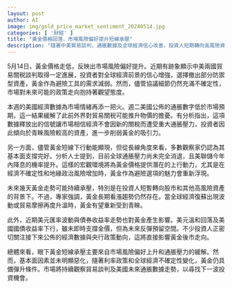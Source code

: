 ```yaml
---
layout: post
author: AI
image: img/gold_price_market_sentiment_20240514.jpg
categories: [ '財經' ]
title: "黃金價格回落，市場風險偏好提升短線承壓"
description: "隨著中美貿易談判、通脹數據及全球經濟信心改善，投資人短期轉向高風險資產，黃金避險需求減弱，價格承壓。但部分分析認為宏觀環境下降息機率增加及潛在的不確定性，仍對黃金形成長線支撐，後市將持續關注經濟與政策動態。"
---
```

5月14日，黃金價格走低，反映出市場風險偏好提升。近期有跡象顯示中美兩國貿易關税談判取得一定進展，投資者對全球經濟前景的信心增強，選擇撤出部分防禦型資產，黃金作為避險工具的需求減弱。然而，儘管協議細節仍然充滿不確定性，市場對未來可能的政策走向抱持著觀望態度。

本週的美國經濟數據為市場情緒再添一把火。週二美國公佈的通脹數字低於市場預期，這一結果緩解了此前外界對貿易關税可能推升物價的擔憂。有分析指出，這項數據釋放出的信號讓市場相信經濟不會因新的關稅而遭受重大通脹壓力，投資者因此傾向於青睞風險較高的資產，進一步削弱黃金的吸引力。

另一方面，儘管黃金短線下行動能顯現，但從長線角度來看，多數觀察家仍認為其基本面支撐完好。分析人士提到，目前全球通脹壓力尚未完全消退，且美聯儲今年內降息的機率提升。這樣的宏觀環境將為黃金價格提供潛在的上行動力，尤其是在經濟不確定性和地緣政治風險增加時，黃金作為避險選項的魅力會重新浮現。

未來幾天黃金走勢可能持續承壓，特別是在投資人短暫轉向股市和其他高風險資產的背景下。不過，專家強調，黃金長期看漲趨勢仍然存在。當全球經濟復蘇出現波動或貿易摩擦再度升溫時，黃金有望重新受到青睞。

此外，近期美元匯率波動與債券收益率走勢也對黃金產生影響。美元溫和回落及美國國債收益率下行，雖未即時支撐金價，但為未來反彈預留空間。不少投資人正密切關注接下來公佈的經濟數據與央行政策動向，這將直接影響黃金後市走向。

總體來看，眼下黃金短線承壓主要來自市場風險偏好上升和通脹壓力的緩解。然而，基本面因素並未明顯惡化，隨著利率政策和全球經濟不確定性變化，黃金仍具備彈升條件。市場將持續觀察貿易談判及美國未來通脹數據走勢，以尋找下一波投資機會。